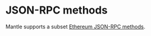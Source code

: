 # JSON-RPC methods

Mantle supports a subset [Ethereum JSON-RPC methods](../../ethereum/json-rpc-methods/index.md).